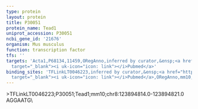 ```yaml
---
type: protein
layout: protein
title: P30051
protein_name: Tead1
uniprot_accession: P30051
ncbi_gene_id: '21676'
organism: Mus musculus
function: transcription factor
tfs: ''
targets: 'Acta1,P68134,11459,ORegAnno,inferred by curator,&ensp;<a href="https://www.ncbi.nlm.nih.gov/pubmed/?term=7814403%5Buid%5D"
  target="_blank"><i uk-icon="icon: link"></i>Pubmed</a>'
binding_sites: 'TFLinkLT0046223,inferred by curator,&ensp;<a href="https://www.ncbi.nlm.nih.gov/pubmed/?term=7814403%5Buid%5D"
  target="_blank"><i uk-icon="icon: link"></i>Pubmed</a>,ORegAnno,mm10,chr8,123894814,123894821,-'
---
```

\>TFLinkLT0046223;P30051;Tead1;mm10;chr8:123894814.0-123894821.0\AGGAATG\